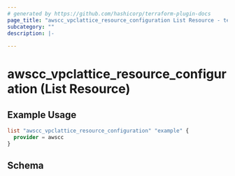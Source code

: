 ```yaml
---
# generated by https://github.com/hashicorp/terraform-plugin-docs
page_title: "awscc_vpclattice_resource_configuration List Resource - terraform-provider-awscc"
subcategory: ""
description: |-
  
---
```


# awscc_vpclattice_resource_configuration (List Resource)



## Example Usage

```terraform
list "awscc_vpclattice_resource_configuration" "example" {
  provider = awscc
}
```

<!-- schema generated by tfplugindocs -->
## Schema
